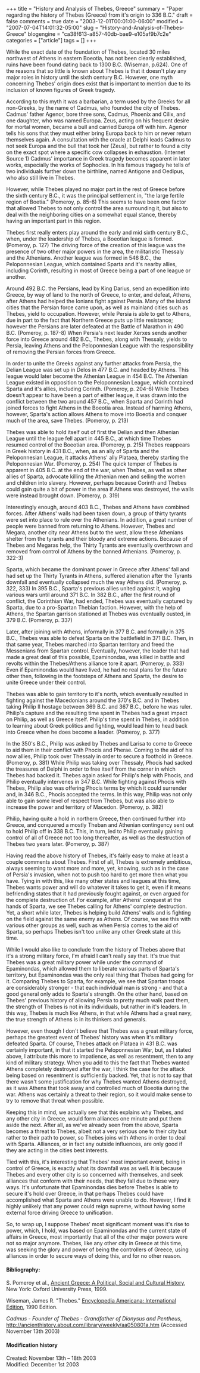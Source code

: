 +++
title = "History and Analysis of Thebes, Greece"
summary = "Paper regarding the history of Thebes (Greece) from it's origin to 336 B.C."
draft = false
comments = true
date = "2003-12-01T00:01:00-06:00"
modified = "2007-07-04T14:01:32-05:00"
slug = "History-and-Analysis-of-Thebes-Greece"
blogengine = "ca38f613-a857-40db-bae9-e105af9b7c2e"
categories = ["article"]
tags = []
+++

<p>
While the exact date of the foundation of Thebes, located 30 miles northwest of Athens in eastern Boeotia, has not been clearly established, ruins have been found dating back to 1300 B.C. (Wiseman, p.624). One of the reasons that so little is known about Thebes is that it doesn&#39;t play any major roles in history until the sixth century B.C. However, one myth concerning Thebes&#39; origin does exist that is important to mention due to its inclusion of known figures of Greek tragedy.
</p>
<!--more-->
<p>
According to this myth it was a barbarian, a term used by the Greeks for all non-Greeks, by the name of Cadmus, who founded the city of Thebes. Cadmus&#39; father Agenor, bore three sons, Cadmus, Phoenix and Cilix, and one daughter, who was named Europa. Zeus, acting on his frequent desire for mortal women, became a bull and carried Europa off with him. Agenor tells his sons that they must either bring Europa back to him or never return themselves again. A consultation with the oracle at Delphi leads Cadmus to not seek Europa and the bull that took her (Zeus), but rather to found a city on the exact spot where a specific cow collapses in exhaustion. (Internet Source 1) Cadmus&#39; importance in Greek tragedy becomes apparent in later works, especially the works of Sophocles. In his famous tragedy he tells of two individuals further down the birthline, named Antigone and Oedipus, who also still live in Thebes.<!--adsense-->
</p>
<p>
However, while Thebes played no major part in the rest of Greece before the sixth century B.C., it was the principal settlement in, &quot;the large fertile region of Boetia.&quot; (Pomeroy, p. 85-6) This seems to have been one factor that allowed Thebes to not only control the area surrounding it, but also to deal with the neighboring cities on a somewhat equal stance, thereby having an important part in this region.
</p>
<p>
Thebes first really enters play around the early and mid sixth century B.C., when, under the leadership of Thebes, a Boeotian league is formed. (Pomeroy, p. 127) The driving force of the creation of this league was the presence of two other major powers in the area, the militaristic Thessaly and the Athenians. Another league was formed in 546 B.C., the Peloponnesian League, which contained Sparta and it&#39;s nearby allies, including Corinth, resulting in most of Greece being a part of one league or another.
</p>
<p>
Around 492 B.C. the Persians, lead by King Darius, send an expedition into Greece, by way of land to the north of Greece, to enter, and defeat, Athens, after Athens had helped the Ionians fight against Persia. Many of the island cities that the Persian force came upon, as well as mainland cities such as Thebes, yield to occupation. However, while Persia is able to get to Athens, due in part to the fact that Northern Greece puts up little resistance; however the Persians are later defeated at the Battle of Marathon in 490 B.C. (Pomeroy, p. 187-8) When Persia&#39;s next leader Xerxes sends another force into Greece around 482 B.C., Thebes, along with Thessaly, yields to Persia, leaving Athens and the Peloponnesian League with the responsibility of removing the Persian forces from Greece.
</p>
<p>
In order to unite the Greeks against any further attacks from Persia, the Delian League was set up in Delos in 477 B.C. and headed by Athens. This league would later become the Athenian League in 454 B.C. The Athenian League existed in opposition to the Peloponnesian League, which contained Sparta and it&#39;s allies, including Corinth. (Pomeroy, p. 204-6) While Thebes doesn&#39;t appear to have been a part of either league, it was drawn into the conflict between the two around 457 B.C., when Sparta and Corinth had joined forces to fight Athens in the Boeotia area. Instead of harming Athens, however, Sparta&#39;s action allows Athens to move into Boeotia and conquer much of the area, save Thebes. (Pomeroy, p. 213)
</p>
<p>
Thebes was able to hold itself out of first the Delian and then Athenian League until the league fell apart in 445 B.C., at which time Thebes resumed control of the Boeotian area. (Pomeroy, p. 215) Thebes reappears in Greek history in 431 B.C., when, as an ally of Sparta and the Peloponnesian League, it attacks Athens&#39; ally Plataea, thereby starting the Peloponnesian War. (Pomeroy, p. 254) The quick temper of Thebes is apparent in 405 B.C. at the end of the war, when Thebes, as well as other allies of Sparta, advocate killing the Athenian men and selling the women and children into slavery. However, perhaps because Corinth and Thebes could gain quite a bit of power in the area if Athens was destroyed, the walls were instead brought down. (Pomeroy, p. 319)
</p>
<p>
Interestingly enough, around 403 B.C., Thebes and Athens have combined forces. After Athens&#39; walls had been taken down, a group of thirty tyrants were set into place to rule over the Athenians. In addition, a great number of people were banned from returning to Athens. However, Thebes and Megara, another city near Athens but to the west, allow these Athenians shelter from the tyrants and their bloody and extreme actions. Because of Thebes and Megaras help, the Thirty Tyrants are eventually overthrown and removed from control of Athens by the banned Athenians. (Pomeroy, p. 322-3)
</p>
<p>
Sparta, which became the dominant power in Greece after Athens&#39; fall and had set up the Thirty Tyrants in Athens, suffered alienation after the Tyrants downfall and eventually collapsed much the way Athens did. (Pomeroy, p. 322, 333) In 395 B.C., Sparta&#39;s previous allies united against it, waging various wars until around 371 B.C. In 382 B.C., after the first round of conflict, the Corinthian War, had ended, Thebes was eventually captured by Sparta, due to a pro-Spartan Thebian faction. However, with the help of Athens, the Spartan garrison stationed at Thebes was eventually ousted, in 379 B.C. (Pomeroy, p. 337)
</p>
<p>
Later, after joining with Athens, informally in 377 B.C. and formally in 375 B.C., Thebes was able to defeat Sparta on the battlefield in 371 B.C. Then, in that same year, Thebes marched into Spartan territory and freed the Messenians from Spartan control. Eventually, however, the leader that had made a great deal of this possible, Epaminondas, was killed in battle and revolts within the Thebes/Athens alliance tore it apart. (Pomeroy, p. 333) Even if Epaminondas would have lived, he had no real plans for the future other then, following in the footsteps of Athens and Sparta, the desire to unite Greece under their control.
</p>
<p>
Thebes was able to gain territory to it&#39;s north, which eventually resulted in fighting against the Macedonians around the 370&#39;s B.C. and in Thebes taking Philip II hostage between 369 B.C. and 367 B.C., before he was ruler. Philip&#39;s capture and the resulting time spent in Thebes had a great impact on Philip, as well as Greece itself. Philip&#39;s time spent in Thebes, in addition to learning about Greek politics and fighting, would lead him to head back into Greece when he does become a leader. (Pomeroy, p. 377)
</p>
<p>
In the 350&#39;s B.C., Philip was asked by Thebes and Larisa to come to Greece to aid them in their conflict with Phocis and Pherae. Coming to the aid of his now allies, Philip took over Thessaly in order to secure a foothold in Greece. (Pomeroy, p. 381) While Philip was taking over Thessaly, Phocis had sacked the treasures of Delphi in order to free itself from the corner in which Thebes had backed it. Thebes again asked for Philip&#39;s help with Phocis, and Philip eventually intervenes in 347 B.C. While fighting against Phocis with Thebes, Philip also was offering Phocis terms by which it could surrender and, in 346 B.C., Phocis accepted the terms. In this way, Philip was not only able to gain some level of respect from Thebes, but was also able to increase the power and territory of Macedon. (Pomeroy, p. 382)
</p>
<p>
Philip, having quite a hold in northern Greece, then continued further into Greece, and conquered a mostly Theban and Athenian contingency sent out to hold Philip off in 338 B.C. This, in turn, led to Philip eventually gaining control of all of Greece not too long thereafter, as well as the destruction of Thebes two years later. (Pomeroy, p. 387)
</p>
<p>
Having read the above history of Thebes, it&#39;s fairly easy to make at least a couple comments about Thebes. First of all, Thebes is extremely ambitious, always seeming to want more and more, yet, knowing, such as in the case of Persia&#39;s invasion, when not to push too hard to get more then what you have. Tying in with this, like many other states and leagues at this time, Thebes wants power and will do whatever it takes to get it, even if it means befriending states that it had previously fought against, or even argued for the complete destruction of. For example, after Athens&#39; conquest at the hands of Sparta, we see Thebes calling for Athens&#39; complete destruction. Yet, a short while later, Thebes is helping build Athens&#39; walls and is fighting on the field against the same enemy as Athens. Of course, we see this with various other groups as well, such as when Persia comes to the aid of Sparta, so perhaps Thebes isn&#39;t too unlike any other Greek state at this time.
</p>
<p>
While I would also like to conclude from the history of Thebes above that it&#39;s a strong military force, I&#39;m afraid I can&#39;t really say that. It&#39;s true that Thebes was a great military power while under the command of Epaminondas, which allowed them to liberate various parts of Sparta&#39;s territory, but Epaminondas was the only real thing that Thebes had going for it. Comparing Thebes to Sparta, for example, we see that Spartan troops are considerably stronger - that each individual man is strong - and that a good general only adds to Sparta&#39;s strength. On the other hand, based on Thebes&#39; previous history of allowing Persia to pretty much walk past them, the strength of Thebes is not in its individuals, but rather in it&#39;s leaders. In this way, Thebes is much like Athens, in that while Athens had a great navy, the true strength of Athens is in its thinkers and generals.
</p>
<p>
However, even though I don&#39;t believe that Thebes was a great military force, perhaps the greatest event of Thebes&#39; history was when it&#39;s military defeated Sparta. Of course, Thebes attack on Plataea in 431 B.C. was certainly important, in that it started the Peloponnesian War, but, as I stated above, I attribute this more to impatience, as well as resentment, then to any kind of military strategy. When you add to this the fact that Thebes wanted Athens completely destroyed after the war, I think the case for the attack being based on resentment is sufficiently backed. Yet, that is not to say that there wasn&#39;t some justification for why Thebes wanted Athens destroyed, as it was Athens that took away and controlled much of Boeotia during the war. Athens was certainly a threat to their region, so it would make sense to try to remove that threat when possible.
</p>
<p>
Keeping this in mind, we actually see that this explains why Thebes, and any other city in Greece, would form alliances one minute and put them aside the next. After all, as we&#39;ve already seen from the above, Sparta becomes a threat to Thebes, albeit not a very serious one to their city but rather to their path to power, so Thebes joins with Athens in order to deal with Sparta. Alliances, or in fact any outside influences, are only good if they are acting in the cities best interests.
</p>
<p>
Tied with this, it&#39;s interesting that Thebes&#39; most important event, being in control of Greece, is exactly what its downfall was as well. It is because Thebes and every other city is so concerned with themselves, and seek alliances that conform with their needs, that they fall due to these very ways. It&#39;s unfortunate that Epaminondas dies before Thebes is able to secure it&#39;s hold over Greece, in that perhaps Thebes could have accomplished what Sparta and Athens were unable to do. However, I find it highly unlikely that any power could reign supreme, without having some external force driving Greece to unification.
</p>
<p>
So, to wrap up, I suppose Thebes&#39; most significant moment was it&#39;s rise to power, which, I hold, was based on Epaminondas and the current state of affairs in Greece, most importantly that all of the other major powers were not so major anymore. Thebes, like any other city in Greece at this time, was seeking the glory and power of being the controllers of Greece, using alliances in order to secure ways of doing this, and for no other reason.
</p>
<h4>Bibliography:</h4>
<p>
S. Pomeroy et al., <u>Ancient Greece: A Political, Social and Cultural History</u>, New York: Oxford University Press, 1999.
</p>
<p>
Wiseman, James R. &quot;Thebes.&quot; <u>Encyclopedia Americana: International Edition</u>, 1990 Edition.
</p>
<p>
<em>Cadmus - Founder of Thebes - Grandfather of Dionysus and Pentheus</em>, <a href="http://ancienthistory.about.com/library/weekly/aa050801a.htm">http://ancienthistory.about.com/library/weekly/aa050801a.htm</a> (Accessed November 13th 2003)
</p>
<h4>Modification history</h4>
<p>
Created: November 13th &ndash; 18th 2003<br />
Modified: December 1st 2003
</p>

